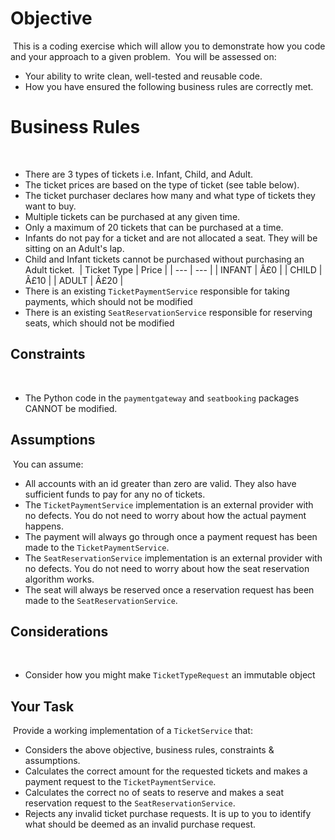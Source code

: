# Objective
​
This is a coding exercise which will allow you to demonstrate how you code and your approach to a given problem. 
​
You will be assessed on: 
- Your ability to write clean, well-tested and reusable code.
- How you have ensured the following business rules are correctly met.
​
# Business Rules
​
- There are 3 types of tickets i.e. Infant, Child, and Adult.
- The ticket prices are based on the type of ticket (see table below).
- The ticket purchaser declares how many and what type of tickets they want to buy.
- Multiple tickets can be purchased at any given time.
- Only a maximum of 20 tickets that can be purchased at a time.
- Infants do not pay for a ticket and are not allocated a seat. They will be sitting on an Adult's lap.
- Child and Infant tickets cannot be purchased without purchasing an Adult ticket.
​
|   Ticket Type    |     Price   |
| --- | --- |
|    INFANT        |    Â£0       |
|    CHILD         |    Â£10      |
|    ADULT         |    Â£20      |
​
- There is an existing `TicketPaymentService` responsible for taking payments, which should not be modified
- There is an existing `SeatReservationService` responsible for reserving seats, which should not be modified
​
## Constraints
​
- The Python code in the `paymentgateway` and `seatbooking` packages CANNOT be modified.
​
## Assumptions
​
You can assume:
- All accounts with an id greater than zero are valid. They also have sufficient funds to pay for any no of tickets.
- The `TicketPaymentService` implementation is an external provider with no defects. You do not need to worry about how the actual payment happens.
- The payment will always go through once a payment request has been made to the `TicketPaymentService`.
- The `SeatReservationService` implementation is an external provider with no defects. You do not need to worry about how the seat reservation algorithm works.
- The seat will always be reserved once a reservation request has been made to the `SeatReservationService`.
​
## Considerations
​
- Consider how you might make `TicketTypeRequest` an immutable object
​
## Your Task
​
Provide a working implementation of a `TicketService` that:
- Considers the above objective, business rules, constraints & assumptions.
- Calculates the correct amount for the requested tickets and makes a payment request to the `TicketPaymentService`.  
- Calculates the correct no of seats to reserve and makes a seat reservation request to the `SeatReservationService`.  
- Rejects any invalid ticket purchase requests. It is up to you to identify what should be deemed as an invalid purchase request.
